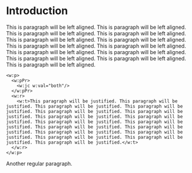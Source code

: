 <!-- pandoc --from markdown+raw_attribute --to docx FILE.md -o FILE.docx -->

# Introduction

This is paragraph will be left aligned. This is paragraph will be left aligned. This is paragraph will be left aligned. This is paragraph will be left aligned. This is paragraph will be left aligned. This is paragraph will be left aligned. This is paragraph will be left aligned. This is paragraph will be left aligned. This is paragraph will be left aligned. This is paragraph will be left aligned. This is paragraph will be left aligned. This is paragraph will be left aligned. This is paragraph will be left aligned.

```{=openxml}
<w:p>
  <w:pPr>
    <w:jc w:val="both"/>
  </w:pPr>
  <w:r>
    <w:t>This paragraph will be justified. This paragraph will be justified. This paragraph will be justified. This paragraph will be justified. This paragraph will be justified. This paragraph will be justified. This paragraph will be justified. This paragraph will be justified. This paragraph will be justified. This paragraph will be justified. This paragraph will be justified. This paragraph will be justified. This paragraph will be justified. This paragraph will be justified. This paragraph will be justified. This paragraph will be justified. This paragraph will be justified.</w:t>
  </w:r>
</w:p>
```

Another regular paragraph.
